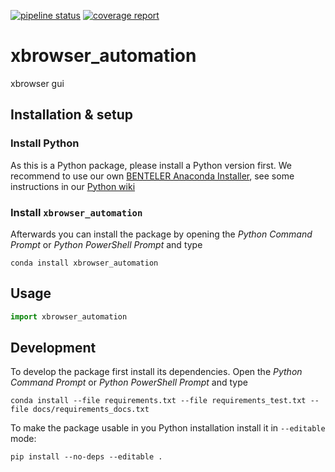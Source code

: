 [![pipeline status](https://git.benteler.net/czirala/xbrowser_automation/badges/main/pipeline.svg)](https://git.benteler.net/czirala/xbrowser_automation/commits/main)
[![coverage report](https://git.benteler.net/czirala/xbrowser_automation/badges/main/coverage.svg)](https://git.benteler.net/czirala/xbrowser_automation/commits/main)

# xbrowser_automation

xbrowser gui

## Installation & setup

### Install Python

As this is a Python package, please install a Python version first. We recommend to use our own [BENTELER Anaconda Installer](https://git.benteler.net/python/python-installer), see some instructions in our [Python wiki](https://python.pods.benteler.net/)

### Install `xbrowser_automation`

Afterwards you can install the package by opening the _Python Command Prompt_ or _Python PowerShell Prompt_ and type

```shell
conda install xbrowser_automation
```

## Usage

```python
import xbrowser_automation
```

## Development

To develop the package first install its dependencies. Open the _Python Command Prompt_ or _Python PowerShell Prompt_ and type

```shell
conda install --file requirements.txt --file requirements_test.txt --file docs/requirements_docs.txt
```

To make the package usable in you Python installation install it in ``--editable`` mode:

```shell
pip install --no-deps --editable .
```
